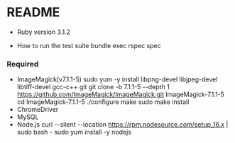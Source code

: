 # README
* Ruby version 3.1.2

* How to run the test suite
bundle exec rspec spec

### Required
* ImageMagick(v7.1.1-5)
sudo yum -y install libpng-devel libjpeg-devel libtiff-devel gcc-c++ git
git clone -b 7.1.1-5 --depth 1 https://github.com/ImageMagick/ImageMagick.git ImageMagick-7.1.1-5
cd ImageMagick-7.1.1-5
./configure
make
sudo make install
* ChromeDriver
* MySQL
* Node.js
curl --silent --location https://rpm.nodesource.com/setup_16.x | sudo bash -
sudo yum install -y nodejs
